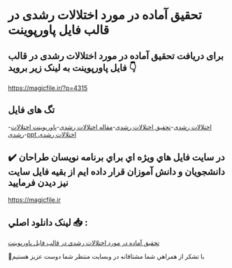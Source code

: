 # تحقیق آماده در مورد اختلالات رشدی در قالب فایل پاورپوینت

## برای دریافت تحقیق آماده در مورد اختلالات رشدی در قالب فایل پاورپوینت به لینک زیر بروید 👇

https://magicfile.ir/?p=4315

## تگ های فایل

-[اختلالات رشدی](https://magicfile.ir/product/%d8%aa%d8%ad%d9%82%db%8c%d9%82-%d8%a2%d9%85%d8%a7%d8%af%d9%87-%d8%a7%d8%ae%d8%aa%d9%84%d8%a7%d9%84%d8%a7%d8%aa-%d8%b1%d8%b4%d8%af%db%8c-%d8%af%d8%b1-%d9%be%d8%a7%d9%88%d8%b1%d9%be%d9%88%db%8c%d9%86%d8%aa/)-[تحقیق اختلالات رشدی](https://magicfile.ir/product/%d8%aa%d8%ad%d9%82%db%8c%d9%82-%d8%a2%d9%85%d8%a7%d8%af%d9%87-%d8%a7%d8%ae%d8%aa%d9%84%d8%a7%d9%84%d8%a7%d8%aa-%d8%b1%d8%b4%d8%af%db%8c-%d8%af%d8%b1-%d9%be%d8%a7%d9%88%d8%b1%d9%be%d9%88%db%8c%d9%86%d8%aa/)-[مقاله اختلالات رشدی](https://magicfile.ir/product/%d8%aa%d8%ad%d9%82%db%8c%d9%82-%d8%a2%d9%85%d8%a7%d8%af%d9%87-%d8%a7%d8%ae%d8%aa%d9%84%d8%a7%d9%84%d8%a7%d8%aa-%d8%b1%d8%b4%d8%af%db%8c-%d8%af%d8%b1-%d9%be%d8%a7%d9%88%d8%b1%d9%be%d9%88%db%8c%d9%86%d8%aa/)-[پاورپوینت اختلالات رشدی](https://magicfile.ir/product/%d8%aa%d8%ad%d9%82%db%8c%d9%82-%d8%a2%d9%85%d8%a7%d8%af%d9%87-%d8%a7%d8%ae%d8%aa%d9%84%d8%a7%d9%84%d8%a7%d8%aa-%d8%b1%d8%b4%d8%af%db%8c-%d8%af%d8%b1-%d9%be%d8%a7%d9%88%d8%b1%d9%be%d9%88%db%8c%d9%86%d8%aa/)-[ppt اختلالات رشدی](https://magicfile.ir/product/%d8%aa%d8%ad%d9%82%db%8c%d9%82-%d8%a2%d9%85%d8%a7%d8%af%d9%87-%d8%a7%d8%ae%d8%aa%d9%84%d8%a7%d9%84%d8%a7%d8%aa-%d8%b1%d8%b4%d8%af%db%8c-%d8%af%d8%b1-%d9%be%d8%a7%d9%88%d8%b1%d9%be%d9%88%db%8c%d9%86%d8%aa/)

## ✔️ در سايت فايل هاي ويژه اي براي برنامه نويسان طراحان دانشجويان و دانش آموزان قرار داده ايم از بقيه فايل سايت نيز ديدن فرماييد

https://magicfile.ir


## لينک دانلود اصلي 📥 :

[تحقیق آماده در مورد اختلالات رشدی در قالب فایل پاورپوینت](https://magicfile.ir/product/%d8%aa%d8%ad%d9%82%db%8c%d9%82-%d8%a2%d9%85%d8%a7%d8%af%d9%87-%d8%a7%d8%ae%d8%aa%d9%84%d8%a7%d9%84%d8%a7%d8%aa-%d8%b1%d8%b4%d8%af%db%8c-%d8%af%d8%b1-%d9%be%d8%a7%d9%88%d8%b1%d9%be%d9%88%db%8c%d9%86%d8%aa/) 


🙏با تشکر از همراهي شما مشتاقانه در وبسایت منتظر شما دوست عزیز هستیم

